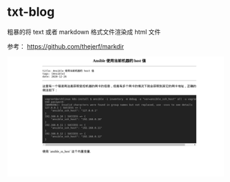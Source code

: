 # txt-blog
粗暴的将 text 或者 markdown 格式文件渲染成 html 文件


参考： https://github.com/thejerf/markdir

![demo](demo.png)
